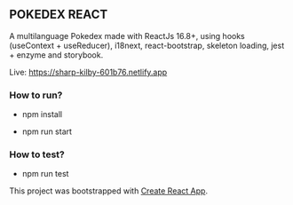 
## POKEDEX REACT

A multilanguage Pokedex made with ReactJs 16.8+, using hooks (useContext + useReducer), i18next, react-bootstrap, skeleton loading, jest + enzyme and storybook.

Live: https://sharp-kilby-601b76.netlify.app

### How to run?

- npm install

- npm run start

### How to test?

- npm run test


This project was bootstrapped with [Create React App](https://github.com/facebook/create-react-app).
